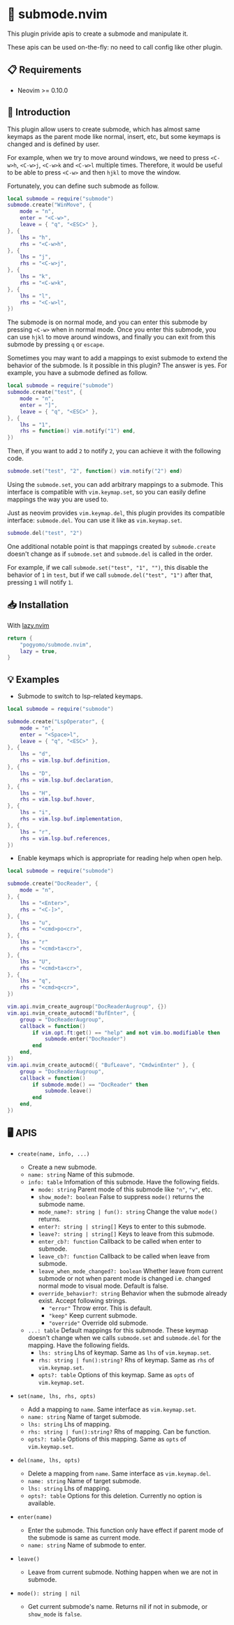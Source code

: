# :wrench: submode.nvim

This plugin privide apis to create a submode and manipulate it. 

These apis can be used on-the-fly: no need to call config like other plugin.

## :clipboard: Requirements

* Neovim >= 0.10.0

## :notebook: Introduction

This plugin allow users to create submode, which has almost same keymaps as the parent mode like normal, insert, etc, but some keymaps is changed and is defined by user.

For example, when we try to move around windows, we need to press `<C-w>h`, `<C-w>j`, `<C-w>k` and `<C-w>l` multiple times.
Therefore, it would be useful to be able to press `<C-w>` and then `hjkl` to move the window.

Fortunately, you can define such submode as follow.

```lua
local submode = require("submode")
submode.create("WinMove", {
    mode = "n",
    enter = "<C-w>",
    leave = { "q", "<ESC>" },
}, {
    lhs = "h",
    rhs = "<C-w>h",
}, {
    lhs = "j",
    rhs = "<C-w>j",
}, {
    lhs = "k",
    rhs = "<C-w>k",
}, {
    lhs = "l",
    rhs = "<C-w>l",
})
```

The submode is on normal mode, and you can enter this submode by pressing `<C-w>` when in normal mode. Once you enter this submode, you can use `hjkl` to move around windows, and finally you can exit from this submode by pressing `q` or `escape`.

Sometimes you may want to add a mappings to exist submode to extend the behavior of the submode. Is it possible in this plugin? The answer is yes. For example, you have a submode defined as follow.

```lua
local submode = require("submode")
submode.create("test", {
    mode = "n",
    enter = "]",
    leave = { "q", "<ESC>" },
}, {
    lhs = "1",
    rhs = function() vim.notify("1") end,
})
```

Then, if you want to add `2` to notify `2`, you can achieve it with the following code.

```lua
submode.set("test", "2", function() vim.notify("2") end)
```

Using the `submode.set`, you can add arbitrary mappings to a submode. This interface is compatible with `vim.keymap.set`, so you can easily define mappings the way you are used to.

Just as neovim provides `vim.keymap.del`, this plugin provides its compatible interface: `submode.del`. You can use it like as `vim.keymap.set`.

```lua
submode.del("test", "2")
```

One additional notable point is that mappings created by `submode.create` doesn't change as if `submode.set` and `submode.del` is called in the order. 

For example, if we call `submode.set("test", "1", "")`, this disable the behavior of `1` in `test`, but if we call `submode.del("test", "1")` after that, pressing `1` will notify `1`.

## :inbox_tray: Installation

With [lazy.nvim](https://github.com/folke/lazy.nvim)

```lua
return {
    "pogyomo/submode.nvim",
    lazy = true,
}
```

## :bulb: Examples

* Submode to switch to lsp-related keymaps.

```lua
local submode = require("submode")

submode.create("LspOperator", {
    mode = "n",
    enter = "<Space>l",
    leave = { "q", "<ESC>" },
}, {
    lhs = "d",
    rhs = vim.lsp.buf.definition,
}, {
    lhs = "D",
    rhs = vim.lsp.buf.declaration,
}, {
    lhs = "H",
    rhs = vim.lsp.buf.hover,
}, {
    lhs = "i",
    rhs = vim.lsp.buf.implementation,
}, {
    lhs = "r",
    rhs = vim.lsp.buf.references,
})
```

* Enable keymaps which is appropriate for reading help when open help.

```lua
local submode = require("submode")

submode.create("DocReader", {
    mode = "n",
}, {
    lhs = "<Enter>",
    rhs = "<C-]>",
}, {
    lhs = "u",
    rhs = "<cmd>po<cr>",
}, {
    lhs = "r"
    rhs = "<cmd>ta<cr>",
}, {
    lhs = "U",
    rhs = "<cmd>ta<cr>",
}, {
    lhs = "q",
    rhs = "<cmd>q<cr>",
})

vim.api.nvim_create_augroup("DocReaderAugroup", {})
vim.api.nvim_create_autocmd("BufEnter", {
    group = "DocReaderAugroup",
    callback = function()
        if vim.opt.ft:get() == "help" and not vim.bo.modifiable then
            submode.enter("DocReader")
        end
    end,
})
vim.api.nvim_create_autocmd({ "BufLeave", "CmdwinEnter" }, {
    group = "DocReaderAugroup",
    callback = function()
        if submode.mode() == "DocReader" then
            submode.leave()
        end
    end,
})
```

## :desktop_computer: APIS

- `create(name, info, ...)`
    - Create a new submode.
    - `name: string` Name of this submode.
    - `info: table` Infomation of this submode. Have the following fields.
        - `mode: string` Parent mode of this submode like `"n"`, `"v"`, etc.
        - `show_mode?: boolean` False to suppress `mode()` returns the submode name.
        - `mode_name?: string | fun(): string` Change the value `mode()` returns.
        - `enter?: string | string[]` Keys to enter to this submode.
        - `leave?: string | string[]` Keys to leave from this submode.
        - `enter_cb?: function` Callback to be called when enter to submode.
        - `leave_cb?: function` Callback to be called when leave from submode.
        - `leave_when_mode_changed?: boolean` Whether leave from current submode or not when parent mode is changed i.e. changed normal mode to visual mode. Default is false.
        - `override_behavior?: string` Behavior when the submode already exist. Accept following strings.
            - `"error"` Throw error. This is default.
            - `"keep"` Keep current submode.
            - `"override"` Override old submode.
    - `...: table` Default mappings for this submode. These keymap doesn't change when we calls `submode.set` and `submode.del` for the mapping. Have the following fields.
        - `lhs: string` Lhs of keymap. Same as `lhs` of `vim.keymap.set`.
        - `rhs: string | fun():string?` Rhs of keymap. Same as `rhs` of `vim.keymap.set`.
        - `opts?: table` Options of this keymap. Same as `opts` of `vim.keymap.set`.

- `set(name, lhs, rhs, opts)`
    - Add a mapping to `name`. Same interface as `vim.keymap.set`.
    - `name: string` Name of target submode.
    - `lhs: string` Lhs of mapping.
    - `rhs: string | fun():string?` Rhs of mapping. Can be function.
    - `opts?: table` Options of this mapping. Same as `opts` of `vim.keymap.set`.

- `del(name, lhs, opts)`
    - Delete a mapping from `name`. Same interface as `vim.keymap.del`.
    - `name: string` Name of target submode.
    - `lhs: string` Lhs of mapping.
    - `opts?: table` Options for this deletion. Currently no option is available.

- `enter(name)`
    - Enter the submode. This function only have effect if parent mode of the submode is same as current mode.
    - `name: string` Name of submode to enter.

- `leave()`
    - Leave from current submode. Nothing happen when we are not in submode.

- `mode(): string | nil`
    - Get current submode's name. Returns nil if not in submode, or `show_mode` is `false`.
